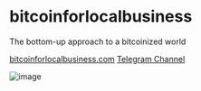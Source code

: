 # bitcoinforlocalbusiness
The bottom-up approach to a bitcoinized world

[bitcoinforlocalbusiness.com](https://bitcoinforlocalbusiness.com/)
[Telegram Channel](https://t.me/bitcoinforlocalbusiness)

![image](https://user-images.githubusercontent.com/807505/171375071-32904a50-3f56-4224-ba60-bd5e82ec5257.png)
